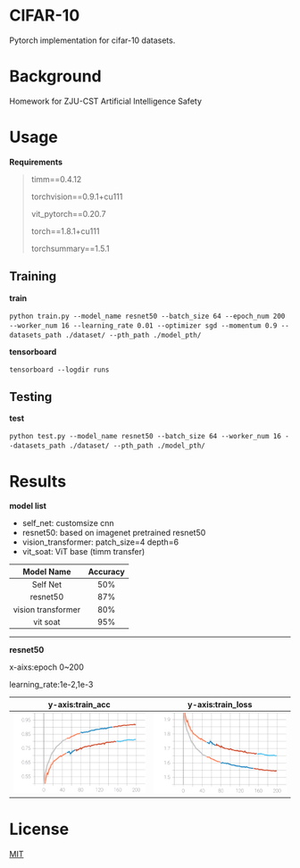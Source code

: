 # CIFAR-10 #

Pytorch implementation for cifar-10 datasets.
# Background #

Homework for ZJU-CST Artificial Intelligence Safety
# Usage #

**Requirements**
> timm==0.4.12
> 
> torchvision==0.9.1+cu111
> 
> vit_pytorch==0.20.7
> 
> torch==1.8.1+cu111
> 
> torchsummary==1.5.1
## Training ##
**train**

`python train.py --model_name resnet50 --batch_size 64 --epoch_num 200 --worker_num 16 --learning_rate 0.01 --optimizer sgd --momentum 0.9 --datasets_path ./dataset/ --pth_path ./model_pth/`

**tensorboard**
    
`tensorboard --logdir runs`
 
## Testing ##
**test**

`python test.py --model_name resnet50 --batch_size 64 --worker_num 16 --datasets_path ./dataset/ --pth_path ./model_pth/`
# Results #

**model list**

- self_net: customsize cnn
- resnet50: based on imagenet pretrained resnet50
- vision_transformer: patch_size=4 depth=6
- vit_soat: ViT base (timm transfer)

|  Model Name   | Accuracy  |
|:----:|:----:|
| Self Net  | 50% |
| resnet50  | 87% |
| vision transformer| 80% |
| vit soat	| 95% |
---

**resnet50**

x-aixs:epoch 0~200 

learning_rate:1e-2,1e-3

|  y-axis:train_acc   | y-axis:train_loss  |
|:----:|:----:|
| ![train_acc](./acc_train_resnet50.svg)| ![train_loss](./loss_train_resnet50.svg) |

# License #
[MIT](LICENSE)





